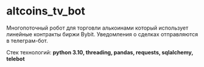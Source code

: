 # altcoins_tv_bot
Многопоточный робот для торговли алькоинами который использует линейные контракты биржи Bybit.
Уведомления о сделках отправляются в телеграм-бот.

Стек технологий: **python 3.10, threading, pandas, requests, sqlalchemy, telebot**
